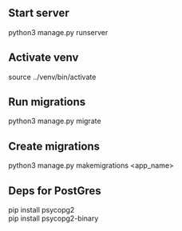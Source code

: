 ## Start server

python3 manage.py runserver

## Activate venv

source ../venv/bin/activate

## Run migrations

python3 manage.py migrate

## Create migrations

python3 manage.py makemigrations <app_name>

## Deps for PostGres

pip install psycopg2  
pip install psycopg2-binary
